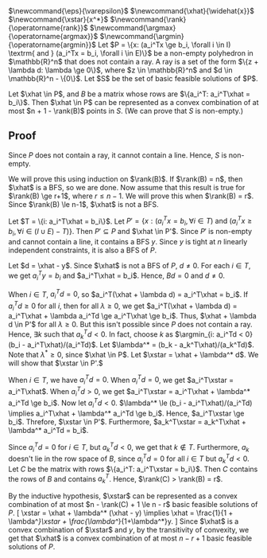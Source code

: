 <span class="invisible">
$\newcommand{\eps}{\varepsilon}$
$\newcommand{\xhat}{\widehat{x}}$
$\newcommand{\xstar}{x^*}$
$\newcommand{\rank}{\operatorname{rank}}$
$\newcommand{\argmax}{\operatorname{argmax}}$
$\newcommand{\argmin}{\operatorname{argmin}}$
</span>
Let $P = \{x: (a_i^Tx \ge b_i, \forall i \in I) \textrm{ and } (a_i^Tx = b_i, \forall i \in E)\}$
be a non-empty polyhedron in $\mathbb{R}^n$ that does not contain a ray.
A ray is a set of the form $\{z + \lambda d: \lambda \ge 0\}$,
where $z \in \mathbb{R}^n$ and $d \in \mathbb{R}^n - \{0\}$.
Let $S$ be the set of basic feasible solutions of $P$.

Let $\xhat \in P$, and $B$ be a matrix whose rows are $\{a_i^T: a_i^T\xhat = b_i\}$.
Then $\xhat \in P$ can be represented as a convex combination of
at most $n + 1 - \rank(B)$ points in $S$.
(We can prove that $S$ is non-empty.)

## Proof

Since $P$ does not contain a ray, it cannot contain a line.
Hence, $S$ is non-empty.

We will prove this using induction on $\rank(B)$.
If $\rank(B) = n$, then $\xhat$ is a BFS, so we are done.
Now assume that this result is true for $\rank(B) \ge r+1$, where $r \le n-1$.
We will prove this when $\rank(B) = r$.
Since $\rank(B) \le n-1$, $\xhat$ is not a BFS.

Let $T = \{i: a_i^T\xhat = b_i\}$.
Let $P' = \{x: (a_i^Tx = b_i, \forall i \in T) \textrm{ and } (a_i^Tx \ge b_i, \forall i \in (I \cup E) - T)\}$.
Then $P' \subseteq P$ and $\xhat \in P'$.
Since $P'$ is non-empty and cannot contain a line, it contains a BFS $y$.
Since $y$ is tight at $n$ linearly independent constraints, it is also a BFS of $P$.

Let $d = \xhat - y$. Since $\xhat$ is not a BFS of $P$, $d \neq 0$.
For each $i \in T$, we get $a_i^Ty = b_i$ and $a_i^T\xhat = b_i$.
Hence, $Bd = 0$ and $d \neq 0$.

When $i \in T$, $a_i^Td = 0$, so $a_i^T(\xhat + \lambda d) = a_i^T\xhat = b_i$.
If $a_i^Td \ge 0$ for all $i$, then for all $\lambda \ge 0$, we get
$a_i^T(\xhat + \lambda d) = a_i^T\xhat + \lambda a_i^Td \ge a_i^T\xhat \ge b_i$.
Thus, $\xhat + \lambda d \in P'$ for all $\lambda \ge 0$.
But this isn't possible since $P$ does not contain a ray.
Hence, $\exists k$ such that $a_k^Td < 0$.
In fact, choose $k$ as $\argmin_{i: a_i^Td < 0} (b_i - a_i^T\xhat)/(a_i^Td)$.
Let $\lambda^* = (b_k - a_k^T\xhat)/(a_k^Td)$.
Note that $\lambda^* \ge 0$, since $\xhat \in P$.
Let $\xstar = \xhat + \lambda^* d$.
We will show that $\xstar \in P'.$

When $i \in T$, we have $a_i^Td = 0$.
When $a_i^Td = 0$, we get $a_i^T\xstar = a_i^T\xhat$.
When $a_i^Td > 0$, we get $a_i^T\xstar = a_i^T\xhat + \lambda^* a_i^Td \ge b_i$.
Now let $a_i^Td < 0$.
$\lambda^* \le (b_i - a_i^T\xhat)/(a_i^Td) \implies a_i^T\xhat + \lambda^* a_i^Td \ge b_i$.
Hence, $a_i^T\xstar \ge b_i$. Threfore, $\xstar \in P'$.
Furthermore, $a_k^T\xstar = a_k^T\xhat + \lambda^* a_i^Td = b_i$.

Since $a_i^Td = 0$ for $i \in T$, but $a_k^Td < 0$, we get that $k \not\in T$.
Furthermore, $a_k$ doesn't lie in the row space of $B$,
since $a_i^Td = 0$ for all $i \in T$ but $a_k^Td < 0$.
Let $C$ be the matrix with rows $\{a_i^T: a_i^T\xstar = b_i\}$.
Then $C$ contains the rows of $B$ and contains $a_k^T$.
Hence, $\rank(C) > \rank(B) = r$.

By the inductive hypothesis, $\xstar$ can be represented as a convex combination
of at most $n - \rank(C) + 1 \le n - r$ basic feasible solutions of $P$.
\[ \xstar = \xhat + \lambda^* (\xhat - y)
\implies \xhat = \frac{1}{1 + \lambda^*}\xstar + \frac{\lambda^*}{1+\lambda^*}y. \]
Since $\xhat$ is a convex combination of $\xstar$ and $y$,
by the transitivity of convexity, we get that
$\xhat$ is a convex combination of at most $n - r + 1$ basic feasible solutions of $P$.
